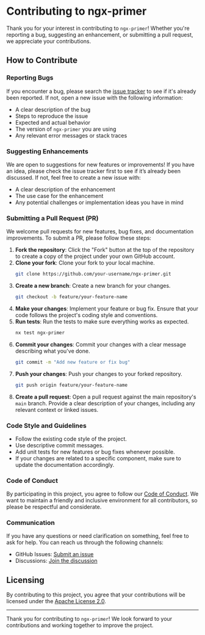 # Contributing to ngx-primer

Thank you for your interest in contributing to `ngx-primer`! Whether you're reporting a bug, suggesting an enhancement, or submitting a pull request, we appreciate your contributions.

## How to Contribute

### Reporting Bugs

If you encounter a bug, please search the [issue tracker](https://github.com/your-repo/ngx-primer/issues) to see if it's already been reported. If not, open a new issue with the following information:

- A clear description of the bug
- Steps to reproduce the issue
- Expected and actual behavior
- The version of `ngx-primer` you are using
- Any relevant error messages or stack traces

### Suggesting Enhancements

We are open to suggestions for new features or improvements! If you have an idea, please check the issue tracker first to see if it’s already been discussed. If not, feel free to create a new issue with:

- A clear description of the enhancement
- The use case for the enhancement
- Any potential challenges or implementation ideas you have in mind

### Submitting a Pull Request (PR)

We welcome pull requests for new features, bug fixes, and documentation improvements. To submit a PR, please follow these steps:

1. **Fork the repository**: Click the "Fork" button at the top of the repository to create a copy of the project under your own GitHub account.
2. **Clone your fork**: Clone your fork to your local machine.
    ```bash
    git clone https://github.com/your-username/ngx-primer.git
    ```
3. **Create a new branch**: Create a new branch for your changes.
    ```bash
    git checkout -b feature/your-feature-name
    ```
4. **Make your changes**: Implement your feature or bug fix. Ensure that your code follows the project's coding style and conventions.
5. **Run tests**: Run the tests to make sure everything works as expected.
    ```bash
    nx test ngx-primer
    ```
6. **Commit your changes**: Commit your changes with a clear message describing what you've done.
    ```bash
    git commit -m "Add new feature or fix bug"
    ```
7. **Push your changes**: Push your changes to your forked repository.
    ```bash
    git push origin feature/your-feature-name
    ```
8. **Create a pull request**: Open a pull request against the main repository's `main` branch. Provide a clear description of your changes, including any relevant context or linked issues.

### Code Style and Guidelines

- Follow the existing code style of the project.
- Use descriptive commit messages.
- Add unit tests for new features or bug fixes whenever possible.
- If your changes are related to a specific component, make sure to update the documentation accordingly.

### Code of Conduct

By participating in this project, you agree to follow our [Code of Conduct](CODE_OF_CONDUCT.md). We want to maintain a friendly and inclusive environment for all contributors, so please be respectful and considerate.

### Communication

If you have any questions or need clarification on something, feel free to ask for help. You can reach us through the following channels:

- GitHub Issues: [Submit an issue](https://github.com/your-repo/ngx-primer/issues)
- Discussions: [Join the discussion](https://github.com/your-repo/ngx-primer/discussions)

## Licensing

By contributing to this project, you agree that your contributions will be licensed under the [Apache License 2.0](http://www.apache.org/licenses/LICENSE-2.0).

---

Thank you for contributing to `ngx-primer`! We look forward to your contributions and working together to improve the project.

